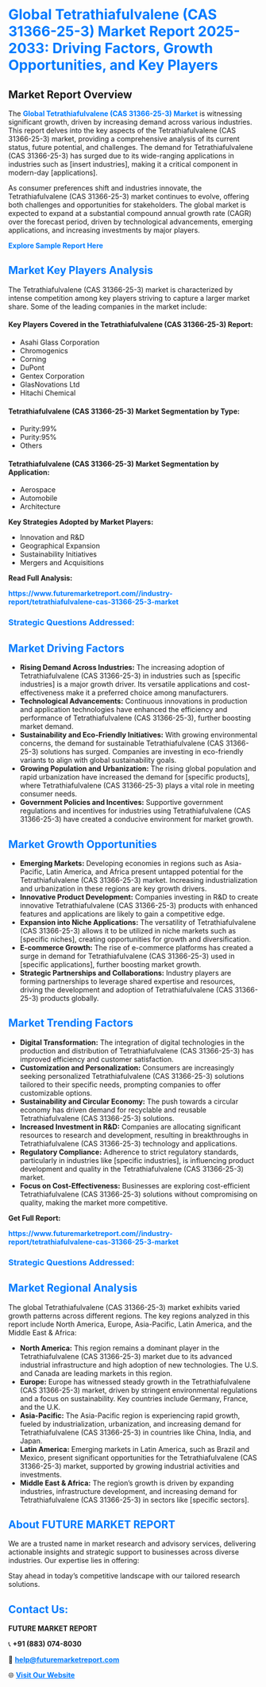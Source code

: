 <h1 style="color: #007BFF;">Global Tetrathiafulvalene (CAS 31366-25-3) Market Report 2025-2033: Driving Factors, Growth Opportunities, and Key Players</h1>

<section id="overview">
<h2>Market Report Overview</h2>
<p>The <a href="https://www.futuremarketreport.com//industry-report/tetrathiafulvalene-cas-31366-25-3-market" style="color: #007BFF; text-decoration: none;"><strong>Global Tetrathiafulvalene (CAS 31366-25-3) Market</strong></a> is witnessing significant growth, driven by increasing demand across various industries. This report delves into the key aspects of the Tetrathiafulvalene (CAS 31366-25-3) market, providing a comprehensive analysis of its current status, future potential, and challenges. The demand for Tetrathiafulvalene (CAS 31366-25-3) has surged due to its wide-ranging applications in industries such as [insert industries], making it a critical component in modern-day [applications].</p>
<p>As consumer preferences shift and industries innovate, the Tetrathiafulvalene (CAS 31366-25-3) market continues to evolve, offering both challenges and opportunities for stakeholders. The global market is expected to expand at a substantial compound annual growth rate (CAGR) over the forecast period, driven by technological advancements, emerging applications, and increasing investments by major players.</p>
</section>

<section id="overview">
<p><a href="https://www.futuremarketreport.com//request-sample/reportId=82904" style="color: #007BFF; text-decoration: none;"><strong>Explore Sample Report Here</strong></a></p>
</section>

<section id="key-players">
<h2 style="color: #007BFF;">Market Key Players Analysis</h2>
<p>The Tetrathiafulvalene (CAS 31366-25-3) market is characterized by intense competition among key players striving to capture a larger market share. Some of the leading companies in the market include:</p>
<h4>Key Players Covered in the Tetrathiafulvalene (CAS 31366-25-3) Report:</h4>
<ul><li>Asahi Glass Corporation</li><li>Chromogenics</li><li>Corning</li><li>DuPont</li><li>Gentex Corporation</li><li>GlasNovations Ltd</li><li>Hitachi Chemical</li></ul>
<h4>Tetrathiafulvalene (CAS 31366-25-3) Market Segmentation by Type:</h4>
<ul><li>Purity:99%</li><li>Purity:95%</li><li>Others</li></ul>

<h4>Tetrathiafulvalene (CAS 31366-25-3) Market Segmentation by Application:</h4>
<ul><li>Aerospace</li><li>Automobile</li><li>Architecture</li></ul>
<p><strong>Key Strategies Adopted by Market Players:</strong></p>
<ul>
<li>Innovation and R&D</li>
<li>Geographical Expansion</li>
<li>Sustainability Initiatives</li>
<li>Mergers and Acquisitions</li>
</ul>
</section>

<section>
<p><strong>Read Full Analysis: </strong></p><a href="https://www.futuremarketreport.com//industry-report/tetrathiafulvalene-cas-31366-25-3-market" style="color: #007BFF; text-decoration: none;"><strong>https://www.futuremarketreport.com//industry-report/tetrathiafulvalene-cas-31366-25-3-market</strong></a>
<h3 style="color: #007BFF;">Strategic Questions Addressed:</h3>
</section>

<section id="driving-factors">
<h2 style="color: #007BFF;">Market Driving Factors</h2>
<ul>
<li><strong>Rising Demand Across Industries:</strong> The increasing adoption of Tetrathiafulvalene (CAS 31366-25-3) in industries such as [specific industries] is a major growth driver. Its versatile applications and cost-effectiveness make it a preferred choice among manufacturers.</li>
<li><strong>Technological Advancements:</strong> Continuous innovations in production and application technologies have enhanced the efficiency and performance of Tetrathiafulvalene (CAS 31366-25-3), further boosting market demand.</li>
<li><strong>Sustainability and Eco-Friendly Initiatives:</strong> With growing environmental concerns, the demand for sustainable Tetrathiafulvalene (CAS 31366-25-3) solutions has surged. Companies are investing in eco-friendly variants to align with global sustainability goals.</li>
<li><strong>Growing Population and Urbanization:</strong> The rising global population and rapid urbanization have increased the demand for [specific products], where Tetrathiafulvalene (CAS 31366-25-3) plays a vital role in meeting consumer needs.</li>
<li><strong>Government Policies and Incentives:</strong> Supportive government regulations and incentives for industries using Tetrathiafulvalene (CAS 31366-25-3) have created a conducive environment for market growth.</li>
</ul>
</section>

<section id="growth-opportunities">
<h2 style="color: #007BFF;">Market Growth Opportunities</h2>
<ul>
<li><strong>Emerging Markets:</strong> Developing economies in regions such as Asia-Pacific, Latin America, and Africa present untapped potential for the Tetrathiafulvalene (CAS 31366-25-3) market. Increasing industrialization and urbanization in these regions are key growth drivers.</li>
<li><strong>Innovative Product Development:</strong> Companies investing in R&D to create innovative Tetrathiafulvalene (CAS 31366-25-3) products with enhanced features and applications are likely to gain a competitive edge.</li>
<li><strong>Expansion into Niche Applications:</strong> The versatility of Tetrathiafulvalene (CAS 31366-25-3) allows it to be utilized in niche markets such as [specific niches], creating opportunities for growth and diversification.</li>
<li><strong>E-commerce Growth:</strong> The rise of e-commerce platforms has created a surge in demand for Tetrathiafulvalene (CAS 31366-25-3) used in [specific applications], further boosting market growth.</li>
<li><strong>Strategic Partnerships and Collaborations:</strong> Industry players are forming partnerships to leverage shared expertise and resources, driving the development and adoption of Tetrathiafulvalene (CAS 31366-25-3) products globally.</li>
</ul>
</section>

<section id="trending-factors">
<h2 style="color: #007BFF;">Market Trending Factors</h2>
<ul>
<li><strong>Digital Transformation:</strong> The integration of digital technologies in the production and distribution of Tetrathiafulvalene (CAS 31366-25-3) has improved efficiency and customer satisfaction.</li>
<li><strong>Customization and Personalization:</strong> Consumers are increasingly seeking personalized Tetrathiafulvalene (CAS 31366-25-3) solutions tailored to their specific needs, prompting companies to offer customizable options.</li>
<li><strong>Sustainability and Circular Economy:</strong> The push towards a circular economy has driven demand for recyclable and reusable Tetrathiafulvalene (CAS 31366-25-3) solutions.</li>
<li><strong>Increased Investment in R&D:</strong> Companies are allocating significant resources to research and development, resulting in breakthroughs in Tetrathiafulvalene (CAS 31366-25-3) technology and applications.</li>
<li><strong>Regulatory Compliance:</strong> Adherence to strict regulatory standards, particularly in industries like [specific industries], is influencing product development and quality in the Tetrathiafulvalene (CAS 31366-25-3) market.</li>
<li><strong>Focus on Cost-Effectiveness:</strong> Businesses are exploring cost-efficient Tetrathiafulvalene (CAS 31366-25-3) solutions without compromising on quality, making the market more competitive.</li>
</ul>
</section>

<section>
<p><strong>Get Full Report: </strong></p><a href="https://www.futuremarketreport.com//industry-report/tetrathiafulvalene-cas-31366-25-3-market" style="color: #007BFF; text-decoration: none;"><strong>https://www.futuremarketreport.com//industry-report/tetrathiafulvalene-cas-31366-25-3-market</strong></a>
<h3 style="color: #007BFF;">Strategic Questions Addressed:</h3>
</section>


<section id="regional-analysis">
<h2 style="color: #007BFF;">Market Regional Analysis</h2>
<p>The global Tetrathiafulvalene (CAS 31366-25-3) market exhibits varied growth patterns across different regions. The key regions analyzed in this report include North America, Europe, Asia-Pacific, Latin America, and the Middle East & Africa:</p>
<ul>
<li><strong>North America:</strong> This region remains a dominant player in the Tetrathiafulvalene (CAS 31366-25-3) market due to its advanced industrial infrastructure and high adoption of new technologies. The U.S. and Canada are leading markets in this region.</li>
<li><strong>Europe:</strong> Europe has witnessed steady growth in the Tetrathiafulvalene (CAS 31366-25-3) market, driven by stringent environmental regulations and a focus on sustainability. Key countries include Germany, France, and the U.K.</li>
<li><strong>Asia-Pacific:</strong> The Asia-Pacific region is experiencing rapid growth, fueled by industrialization, urbanization, and increasing demand for Tetrathiafulvalene (CAS 31366-25-3) in countries like China, India, and Japan.</li>
<li><strong>Latin America:</strong> Emerging markets in Latin America, such as Brazil and Mexico, present significant opportunities for the Tetrathiafulvalene (CAS 31366-25-3) market, supported by growing industrial activities and investments.</li>
<li><strong>Middle East & Africa:</strong> The region’s growth is driven by expanding industries, infrastructure development, and increasing demand for Tetrathiafulvalene (CAS 31366-25-3) in sectors like [specific sectors].</li>
</ul>
</section>

<footer>
<h2 style="color: #007BFF;">About FUTURE MARKET REPORT</h2>
<p>We are a trusted name in market research and advisory services, delivering actionable insights and strategic support to businesses across diverse industries. Our expertise lies in offering:</p>

<p>Stay ahead in today’s competitive landscape with our tailored research solutions.</p>

<h2 style="color: #007BFF;">Contact Us:</h2>
<p><strong>FUTURE MARKET REPORT</strong></p>
<p>📞 <strong>+91 (883) 074-8030</strong></p>
<p>📧 <strong><a href="mailto:help@futuremarketreport.com" style="color: #007BFF;">help@futuremarketreport.com</a></strong></p>
<p>🌐 <strong><a href="https://www.futuremarketreport.com/" style="color: #007BFF;">Visit Our Website</a></strong></p>
</footer>